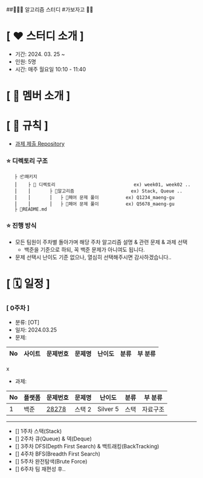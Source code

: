 ##👩🏻‍💻 알고리즘 스터디 #가보자고 ✌🏻

<!--

**Here are some ideas to get you started:**

🙋‍♀️ A short introduction - what is your organization all about?
🌈 Contribution guidelines - how can the community get involved?
👩‍💻 Useful resources - where can the community find your docs? Is there anything else the community should know?
🍿 Fun facts - what does your team eat for breakfast?
🧙 Remember, you can do mighty things with the power of [Markdown](https://docs.github.com/github/writing-on-github/getting-started-with-writing-and-formatting-on-github/basic-writing-and-formatting-syntax)
-->

# **[ ❤️ 스터디 소개 ]**

- 기간: 2024. 03. 25 ~
- 인원: 5명
- 시간: 매주 월요일 10:10 - 11:40

# **[ 🩷 멤버 소개 ]**


# **[ 💛 규칙 ]**
- [과제 제출 Repository](https://organized-spectrum-b74.notion.site/Java-3795dde713774c59ab90c4e95bc0eece?pvs=4)
### **⭐ 디렉토리 구조**
       ├ 📦패키지
       ⎮    ├ 📁 디렉토리                             ex) week01, week02 ..
       ⎮    ⎮       ├ 📁알고리즘                     ex) Stack, Queue ..
       ⎮    ⎮       ⎮   ├ 📃페어 문제 풀이          ex) Q1234_maeng-gu
       ⎮    ⎮       ⎮   ├ 📃페어 문제 풀이          ex) Q5678_maeng-gu
       ├ 📝README.md

### **⭐ 진행 방식**
- 모든 팀원이 주차별 돌아가며 해당 주차 알고리즘 설명 & 관련 문제 & 과제 선택
  - 백준을 기준으로 하되, 꼭 백준 문제가 아니여도 됩니다.
- 문제 선택시 난이도 기준 없으나, 열심히 선택해주시면 감사하겠습니다..



# **[ 🗓 일정 ]**
### [ 0주차 ]
- 분류: [OT]
- 일자: 2024.03.25
- 문제:
  
|No|사이트|문제번호|문제명|난이도|분류|부 분류|
|-|----|-----|-----|-----|-----|----------|
x

- 과제:
 
|No|플랫폼|문제번호|문제명|난이도|분류|부 분류|
|-|----|-----|-----|-----|-----|----------|
|1|백준|[28278](https://www.acmicpc.net/problem/28278)|스택 2|Silver 5|스택|자료구조|


-----------------------------------

- [] 1주차 스택(Stack)
- [] 2주차 큐(Queue) & 덱(Deque)
- [] 3주차 DFS(Depth First Search) & 백트래킹(BackTracking)
- [] 4주차 BFS(Breadth First Search)
- [] 5주차 완전탐색(Brute Force)
- [] 6주차 팀 재편성 후..

  
